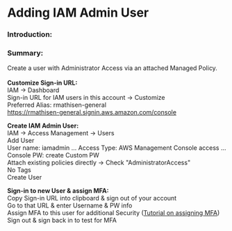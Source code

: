 # Adding IAM Admin User

### Introduction:


### Summary:
Create a user with Administrator Access via an attached Managed Policy.
\
\
**Customize Sign-in URL:** \
IAM → Dashboard \
Sign-in URL for IAM users in this account → Customize \
Preferred Alias: rmathisen-general \
https://rmathisen-general.signin.aws.amazon.com/console

**Create IAM Admin User:** \
IAM → Access Management → Users \
Add User \
User name: iamadmin ... Access Type: AWS Management Console access ... Console PW: create Custom PW \
Attach existing policies directly → Check "AdministratorAccess" \
No Tags \
Create User

**Sign-in to new User & assign MFA:** \
Copy Sign-in URL into clipboard & sign out of your account \
Go to that URL & enter Username & PW info \
Assign MFA to this user for additional Security ([Tutorial on assigning MFA](https://github.com/rmathisen-aws/Multi-Factor_Authentication/blob/main/README.md)) \
Sign out & sign back in to test for MFA
